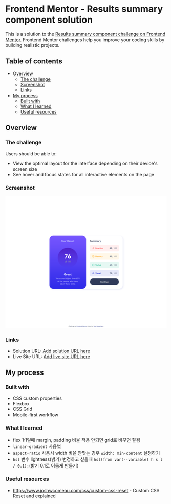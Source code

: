 # Frontend Mentor - Results summary component solution

This is a solution to the [Results summary component challenge on Frontend Mentor](https://www.frontendmentor.io/challenges/results-summary-component-CE_K6s0maV). Frontend Mentor challenges help you improve your coding skills by building realistic projects.

## Table of contents

- [Overview](#overview)
  - [The challenge](#the-challenge)
  - [Screenshot](#screenshot)
  - [Links](#links)
- [My process](#my-process)
  - [Built with](#built-with)
  - [What I learned](#what-i-learned)
  - [Useful resources](#useful-resources)

## Overview

### The challenge

Users should be able to:

- View the optimal layout for the interface depending on their device's screen size
- See hover and focus states for all interactive elements on the page

### Screenshot

![](./screenshot.png)

### Links

- Solution URL: [Add solution URL here](https://your-solution-url.com)
- Live Site URL: [Add live site URL here](https://your-live-site-url.com)

## My process

### Built with

- CSS custom properties
- Flexbox
- CSS Grid
- Mobile-first workflow

### What I learned

* flex 1:1일때 margin, padding 비율 적용 안되면 grid로 바꾸면 잘됨
* `linear-gradient` 사용법
* `aspect-ratio` 사용시 width 비율 안맞는 경우 `width: min-content` 설정하기
* `hsl` 변수 lightness(밝기) 변겅하고 싶을때 `hsl(from var(--variable) h s l / 0.1);`(밝기 0.1로 어둡게 만들기)

### Useful resources

- https://www.joshwcomeau.com/css/custom-css-reset - Custom CSS Reset and explained
